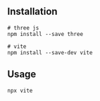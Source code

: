 ## Installation

```
# three js
npm install --save three

# vite
npm install --save-dev vite
```

## Usage

```
npx vite
```
